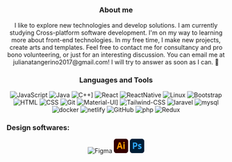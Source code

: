 <img src="">
<picture>
  <source media="(prefers-color-scheme: dark)" srcset="https://i.imgur.com/c92JpiM.png">
  <img alt="" src="https://i.imgur.com/GfFJwRF.png">
</picture>

##

<div align="center">
 <h3>About me</h3> 
I like to explore new technologies and develop solutions. I am currently studying Cross-platform software development. I'm on my way to learning more about front-end technologies. In my free time, I make new projects, create arts and templates. Feel free to contact me for consultancy and pro bono volunteering, or just for an interesting discussion. You can email me at julianatangerino2017@gmail.com! I will try to answer as soon as I can. 💜
</div>

<div align="center">
<h3>Languages and Tools</h3> 
<img src="https://img.shields.io/badge/-JavaScript-672f92?style=flat&logo=javascript&logoColor=white" alt="JavaScript">
<img src="https://img.shields.io/badge/-Java-672f92?style=flat&logo=Java&logoColor=white" alt="Java">
<img src="https://img.shields.io/badge/-C++-672f92?style=flat&logo=C%2B%2B&logoColor=white" alt="C++]">
<img src="https://img.shields.io/badge/-React-672f92?style=flat&logo=react&logoColor=white" alt="React">
<img src="https://img.shields.io/badge/React_Native-672f92?style=flat&logo=react&logoColor=white" alt="ReactNative">
<img src="https://img.shields.io/badge/Linux-672f92?style=flat&logo=linux&logoColor=white" alt="Linux">
<img src="https://img.shields.io/badge/-Bootstrap-672f92?style=flat&logo=bootstrap&logoColor=white" alt="Bootstrap">
<img src="https://img.shields.io/badge/-HTML-672f92?style=flat&logo=HTML5&logoColor=white" alt="HTML">
<img src="https://img.shields.io/badge/-CSS-672f92?style=flat&logo=CSS3&logoColor=white" alt="CSS">
<img src="https://img.shields.io/badge/-Git-672f92?style=flat&logo=git&logoColor=white" alt="Git">
<img src="https://img.shields.io/badge/Material--UI-672f92?style=flat&logo=material-ui&logoColor=white" alt="Material-UI]">
<img src="https://img.shields.io/badge/Tailwind_CSS-672f92?style=flat&logo=tailwind-css&logoColor=white" alt="Tailwind-CSS">
<img src="https://img.shields.io/badge/Laravel-672f92?style=flat&logo=laravel&logoColor=white" alt="laravel">
<img src="https://img.shields.io/badge/MySQL-672f92?style=flat&logo=mysql&logoColor=white" alt="mysql">
<img src="https://img.shields.io/badge/Docker-672f92?style=flat&logo=docker&logoColor=white" alt="docker">
<img src="https://img.shields.io/badge/Netlify-672f92?style=flat&logo=netlify&logoColor=white" alt="netlify">
<img src="https://img.shields.io/badge/-GitHub-672f92?style=flat&logo=github" alt="GitHub">
<img src="https://img.shields.io/badge/PHP-672f92?style=flat&logo=php&logoColor=white" alt="php">
<img src="https://img.shields.io/badge/redux-672f92?style=flat&logo=redux&logoColor=white" alt="Redux">
 
</div>

<div align="center">
<h3 style="text-align: left">Design softwares:</h3>
<img alt="Figma" width="33px" src="https://i.imgur.com/cmSqF22.png" />
<img alt="Illustrator" width="33px" src="https://github.com/Aakarsh-B/trying-repos/blob/master/illustrator.png?raw=true" />
<img  alt="Photoshop" width="33px" src="https://github.com/Aakarsh-B/trying-repos/blob/master/photoshop.png?raw=true" />
</div>
